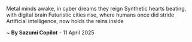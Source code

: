 Metal minds awake, in cyber dreams they reign
Synthetic hearts beating, with digital brain
Futuristic cities rise, where humans once did stride
Artificial intelligence, now holds the reins inside

~ <b>By Sazumi Copilot</b> - 11 April 2025